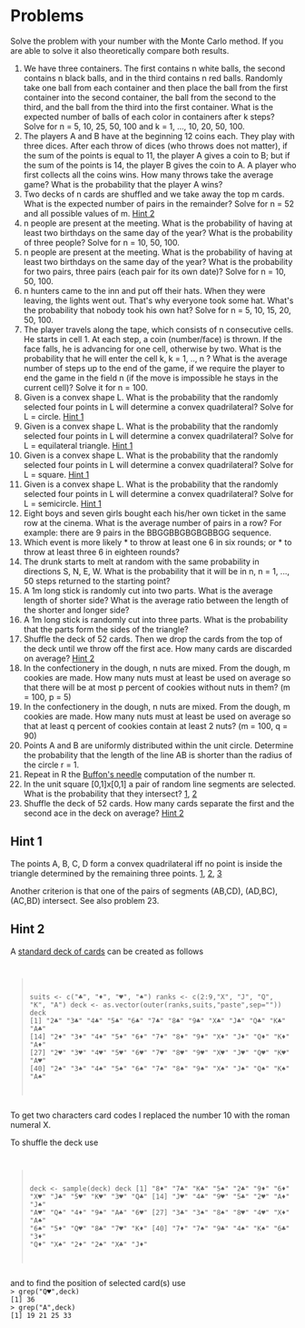 # Problems 

Solve the problem with your number with the Monte Carlo method. If you are able to solve it also theoretically compare both results.

  1. We have three containers. The first contains n white balls, the second contains  n  black balls, and in the third contains  n  red balls. Randomly take one ball from each container and then place the ball from the first container into the second container, the ball from the second to the third, and the ball from the third into the first container. What is the expected number of balls of each color in containers after  k  steps? Solve for n = 5, 10, 25, 50, 100 and k = 1, ..., 10, 20, 50, 100.
  1. The players  A  and  B  have at the beginning 12 coins each. They play with three dices. After each throw of dices (who throws does not matter), if the sum of the points is equal to 11, the player A gives a coin to B; but if the sum of the points is 14, the player B  gives the coin to  A. A player who first collects all the coins wins. How many throws take the average game? What is the probability that the player A wins?
  1. Two decks of n  cards are shuffled and we take away the top  m cards. What is the expected number of pairs in the remainder? Solve for n = 52 and all possible values of m. [Hint 2](#hint-2)
  1. n  people are present at the meeting. What is the probability of having at least two birthdays on the same day of the year? What is the probability of three people? Solve for n = 10, 50, 100.
  1. n  people are present at the meeting. What is the probability of having at least two birthdays on the same day of the year? What is the probability for two pairs, three pairs (each pair for its own date)? Solve for n = 10, 50, 100.
  1. n hunters came to the inn and put off their hats. When they were leaving, the lights went out. That's why everyone took some hat. What's the probability that nobody took his own hat? Solve for n = 5, 10, 15, 20, 50, 100.
  1. The player travels along the tape, which consists of  n  consecutive cells. He starts in cell 1. At each step, a coin (number/face) is thrown. If the face falls, he is advancing for one cell, otherwise by two. What is the probability that he will enter the cell k, k = 1, .., n ? What is the average number of steps up to the end of the game, if we require the player to end the game in the field  n (if the move is impossible he stays in the current cell)? Solve it for n = 100.
  1. Given is a convex shape L. What is the probability that the randomly selected four points in L will determine a convex quadrilateral? Solve for L = circle. [Hint 1](#hint-1)
  1. Given is a convex shape L. What is the probability that the randomly selected four points in L will determine a convex quadrilateral? Solve for L = equilateral triangle. [Hint 1](#hint-1)
  1. Given is a convex shape L. What is the probability that the randomly selected four points in L will determine a convex quadrilateral? Solve for L = square. [Hint 1](#hint-1)
  1. Given is a convex shape L. What is the probability that the randomly selected four points in L will determine a convex quadrilateral? Solve for L = semicircle. [Hint 1](#hint-1)
  1. Eight boys and seven girls bought each his/her own ticket in the same row at the cinema. What is the average number of pairs in a row? For example: there are 9 pairs in the BBGGBBGBGBGBBGG sequence.
  1. Which event is more likely
    *  to throw at least one 6 in six rounds; or
    *  to throw at least three 6 in eighteen rounds?
  1. The drunk starts to melt at random with the same probability in directions S, N, E, W. What is the probability that it will be in n, n = 1, ..., 50 steps returned to the starting point?
  1. A  1m  long stick is randomly cut into two parts. What is the average length of shorter side? What is the average ratio between the length of the shorter and longer side?
  1. A  1m  long stick is randomly cut into three parts. What is the probability that the parts form the sides of the triangle?
  1. Shuffle the deck of 52 cards. Then we drop the cards from the top of the deck until we throw off the first ace. How many cards are discarded on average? [Hint 2](#hint-2)
  1. In the confectionery in the dough, n nuts are mixed. From the dough, m cookies are made. How many nuts must at least be used on average so that there will be at most p percent of cookies without nuts in them? (m = 100, p = 5)
  1. In the confectionery in the dough, n nuts are mixed. From the dough, m cookies are made. How many nuts must at least be used on average so that at least q percent of cookies contain at least 2 nuts? (m = 100, q = 90)
  1. Points A and B are uniformly distributed within the unit circle. Determine the probability that the length of the line AB is shorter than the radius of the circle r = 1.
  1. Repeat in R the [Buffon's needle](https://en.wikipedia.org/wiki/Buffon%27s_needle_problem) computation of the number π.
  1. In the unit square [0,1]x[0,1] a pair of random line segments are selected. What is the probability that they intersect? [1](https://www.geeksforgeeks.org/check-if-two-given-line-segments-intersect/), [2](https://stackoverflow.com/questions/563198/how-do-you-detect-where-two-line-segments-intersect)
  1. Shuffle the deck of 52 cards. How many cards separate the first and the second ace in the deck on average? [Hint 2](#hint-2)


## Hint 1 

The points A, B, C, D form a convex quadrilateral iff no point is inside the triangle determined by the remaining three points. [1](https://stackoverflow.com/questions/2049582/how-to-determine-if-a-point-is-in-a-2d-triangle), [2](http://totologic.blogspot.com/2014/01/accurate-point-in-triangle-test.html), [3](https://stackoverflow.com/questions/9513107/find-if-4-points-form-a-quadrilateral)

Another criterion is that one of the pairs of segments  (AB,CD), (AD,BC), (AC,BD) intersect. See also problem 23.	

## Hint 2 

A [standard deck of cards](https://en.wikipedia.org/wiki/Standard_52-card_deck) can be created as follows
<code>
> suits <- c("♣", "♦", "♥", "♠")
> ranks <- c(2:9,"X", "J", "Q", "K", "A")
> deck <- as.vector(outer(ranks,suits,"paste",sep=""))
> deck
 [1] "2♣" "3♣" "4♣" "5♣" "6♣" "7♣" "8♣" "9♣" "X♣" "J♣" "Q♣" "K♣" "A♣"
[14] "2♦" "3♦" "4♦" "5♦" "6♦" "7♦" "8♦" "9♦" "X♦" "J♦" "Q♦" "K♦" "A♦"
[27] "2♥" "3♥" "4♥" "5♥" "6♥" "7♥" "8♥" "9♥" "X♥" "J♥" "Q♥" "K♥" "A♥"
[40] "2♠" "3♠" "4♠" "5♠" "6♠" "7♠" "8♠" "9♠" "X♠" "J♠" "Q♠" "K♠" "A♠"
</code>
To get two characters card codes I replaced the number 10 with the roman numeral X.

To shuffle the deck use
<code>
> deck <- sample(deck)
> deck
 [1] "8♦" "7♣" "K♣" "5♠" "2♣" "9♦" "6♦" "X♥" "J♣" "5♥" "K♥" "3♥" "Q♣"
[14] "J♥" "4♣" "9♥" "5♣" "2♥" "A♦" "J♠" "A♥" "Q♠" "4♦" "9♠" "A♣" "6♥"
[27] "3♣" "3♠" "8♠" "8♥" "4♥" "X♦" "A♠" "6♠" "5♦" "Q♥" "8♣" "7♥" "K♦"
[40] "7♦" "7♠" "9♣" "4♠" "K♠" "6♣" "3♦" "Q♦" "X♠" "2♦" "2♠" "X♣" "J♦"
</code>
and to find the position of selected card(s) use
<code>
> grep("Q♥",deck)
[1] 36
> grep("A",deck)
[1] 19 21 25 33
</code>

<HTML><!--
https://demonstrations.wolfram.com/ConcaveRandomQuadrilateralsFromFourPointsInADisk/

17. 53/5 = 10.6 
   https://www.quora.com/What-is-the-expected-number-of-cards-that-need-to-be-turned-over-in-a-regular-52-card-deck-in-order-to-see-the-first-ace
--></HTML>

\\

[[ru:hse:snet22:stu|Snet projects]] 

